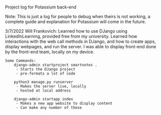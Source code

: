 Project log for Potassium back-end

Note:
    This is just a log for people to debug when theirs is not working, a complete guide and explanation for Potassium will come in the future.

3/7/2022 Will Frankovich:
    Learned how to use DJango using LinkedInLearning, provided free from my university. Learned how interactions with the web call methods in DJango, and how to create apps, display webpages, and run the server. I was able to display front-end done by the front-end team, locally on my device. 

    Some Commands:
        django-admin startproject smartnotes . 
         - Starts the DJango project
         - pre-formats a lot of code

        python3 manage.py runserver  
         - Makes the server live, locally
         - hosted at local address

        django-admin startapp index
         - Makes a new app website to display content
         - Can make any number of these
    






    


